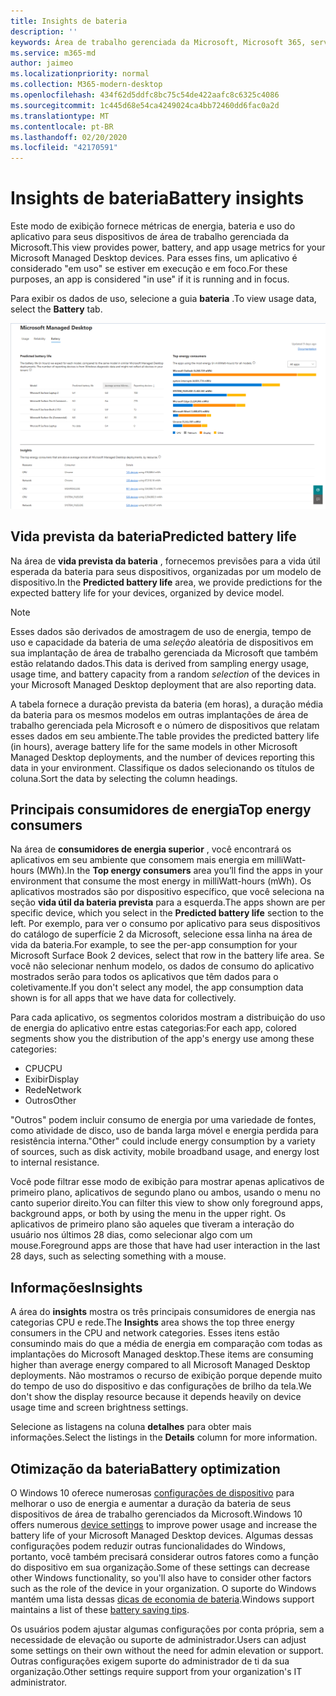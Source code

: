 ```yaml
---
title: Insights de bateria
description: ''
keywords: Área de trabalho gerenciada da Microsoft, Microsoft 365, serviço, documentação
ms.service: m365-md
author: jaimeo
ms.localizationpriority: normal
ms.collection: M365-modern-desktop
ms.openlocfilehash: 434f62d5ddfc8bc75c54de422aafc8c6325c4086
ms.sourcegitcommit: 1c445d68e54ca4249024ca4bb72460dd6fac0a2d
ms.translationtype: MT
ms.contentlocale: pt-BR
ms.lasthandoff: 02/20/2020
ms.locfileid: "42170591"
---
```

# <a name="battery-insights"></a><span data-ttu-id="6084b-103">Insights de bateria</span><span class="sxs-lookup"><span data-stu-id="6084b-103">Battery insights</span></span>
<span data-ttu-id="6084b-104">Este modo de exibição fornece métricas de energia, bateria e uso do aplicativo para seus dispositivos de área de trabalho gerenciada da Microsoft.</span><span class="sxs-lookup"><span data-stu-id="6084b-104">This view provides power, battery, and app usage metrics for your Microsoft Managed Desktop devices.</span></span> <span data-ttu-id="6084b-105">Para esses fins, um aplicativo é considerado "em uso" se estiver em execução e em foco.</span><span class="sxs-lookup"><span data-stu-id="6084b-105">For these purposes, an app is considered "in use" if it is running and in focus.</span></span>

<span data-ttu-id="6084b-106">Para exibir os dados de uso, selecione a guia **bateria** .</span><span class="sxs-lookup"><span data-stu-id="6084b-106">To view usage data, select the **Battery** tab.</span></span>

![Painel da bateria: vida prevista da bateria por modelo de dispositivo no canto superior esquerdo, os principais consumidores de energia (por aplicativo) na parte superior direita, a tabela insights na parte inferior.](../../media/insights_battery.png)

## <a name="predicted-battery-life"></a><span data-ttu-id="6084b-109">Vida prevista da bateria</span><span class="sxs-lookup"><span data-stu-id="6084b-109">Predicted battery life</span></span>

<span data-ttu-id="6084b-110">Na área de **vida prevista da bateria** , fornecemos previsões para a vida útil esperada da bateria para seus dispositivos, organizadas por um modelo de dispositivo.</span><span class="sxs-lookup"><span data-stu-id="6084b-110">In the **Predicted battery life** area, we provide predictions for the expected battery life for your devices, organized by device model.</span></span>

> [!NOTE]
> <span data-ttu-id="6084b-111">Esses dados são derivados de amostragem de uso de energia, tempo de uso e capacidade da bateria de uma <em>seleção</em> aleatória de dispositivos em sua implantação de área de trabalho gerenciada da Microsoft que também estão relatando dados.</span><span class="sxs-lookup"><span data-stu-id="6084b-111">This data is derived from sampling energy usage, usage time, and battery capacity from a random <em>selection</em> of the devices in your Microsoft Managed Desktop deployment that are also reporting data.</span></span>

<span data-ttu-id="6084b-112">A tabela fornece a duração prevista da bateria (em horas), a duração média da bateria para os mesmos modelos em outras implantações de área de trabalho gerenciada pela Microsoft e o número de dispositivos que relatam esses dados em seu ambiente.</span><span class="sxs-lookup"><span data-stu-id="6084b-112">The table provides the predicted battery life (in hours), average battery life for the same models in other Microsoft Managed Desktop deployments, and the number of devices reporting this data in your environment.</span></span> <span data-ttu-id="6084b-113">Classifique os dados selecionando os títulos de coluna.</span><span class="sxs-lookup"><span data-stu-id="6084b-113">Sort the data by selecting the column headings.</span></span>



## <a name="top-energy-consumers"></a><span data-ttu-id="6084b-114">Principais consumidores de energia</span><span class="sxs-lookup"><span data-stu-id="6084b-114">Top energy consumers</span></span>

<span data-ttu-id="6084b-115">Na área de **consumidores de energia superior** , você encontrará os aplicativos em seu ambiente que consomem mais energia em milliWatt-hours (MWh).</span><span class="sxs-lookup"><span data-stu-id="6084b-115">In the **Top energy consumers** area you’ll find the apps in your environment that consume the most energy in milliWatt-hours (mWh).</span></span> <span data-ttu-id="6084b-116">Os aplicativos mostrados são por dispositivo específico, que você seleciona na seção **vida útil da bateria prevista** para a esquerda.</span><span class="sxs-lookup"><span data-stu-id="6084b-116">The apps shown are per specific device, which you select in the **Predicted battery life** section to the left.</span></span> <span data-ttu-id="6084b-117">Por exemplo, para ver o consumo por aplicativo para seus dispositivos do catálogo de superfície 2 da Microsoft, selecione essa linha na área de vida da bateria.</span><span class="sxs-lookup"><span data-stu-id="6084b-117">For example, to see the per-app consumption for your Microsoft Surface Book 2 devices, select that row in the battery life area.</span></span> <span data-ttu-id="6084b-118">Se você não selecionar nenhum modelo, os dados de consumo do aplicativo mostrados serão para todos os aplicativos que têm dados para o coletivamente.</span><span class="sxs-lookup"><span data-stu-id="6084b-118">If you don't select any model, the app consumption data shown is for all apps that we have data for collectively.</span></span>

 <span data-ttu-id="6084b-119">Para cada aplicativo, os segmentos coloridos mostram a distribuição do uso de energia do aplicativo entre estas categorias:</span><span class="sxs-lookup"><span data-stu-id="6084b-119">For each app, colored segments show you the distribution of the app's energy use among these categories:</span></span>

- <span data-ttu-id="6084b-120">CPU</span><span class="sxs-lookup"><span data-stu-id="6084b-120">CPU</span></span>
- <span data-ttu-id="6084b-121">Exibir</span><span class="sxs-lookup"><span data-stu-id="6084b-121">Display</span></span>
- <span data-ttu-id="6084b-122">Rede</span><span class="sxs-lookup"><span data-stu-id="6084b-122">Network</span></span>
- <span data-ttu-id="6084b-123">Outros</span><span class="sxs-lookup"><span data-stu-id="6084b-123">Other</span></span>

<span data-ttu-id="6084b-124">"Outros" podem incluir consumo de energia por uma variedade de fontes, como atividade de disco, uso de banda larga móvel e energia perdida para resistência interna.</span><span class="sxs-lookup"><span data-stu-id="6084b-124">"Other" could include energy consumption by a variety of sources, such as disk activity, mobile broadband usage, and energy lost to internal resistance.</span></span> 

<span data-ttu-id="6084b-125">Você pode filtrar esse modo de exibição para mostrar apenas aplicativos de primeiro plano, aplicativos de segundo plano ou ambos, usando o menu no canto superior direito.</span><span class="sxs-lookup"><span data-stu-id="6084b-125">You can filter this view to show only foreground apps, background apps, or both by using the menu in the upper right.</span></span> <span data-ttu-id="6084b-126">Os aplicativos de primeiro plano são aqueles que tiveram a interação do usuário nos últimos 28 dias, como selecionar algo com um mouse.</span><span class="sxs-lookup"><span data-stu-id="6084b-126">Foreground apps are those that have had user interaction in the last 28 days, such as selecting something with a mouse.</span></span>

## <a name="insights"></a><span data-ttu-id="6084b-127">Informações</span><span class="sxs-lookup"><span data-stu-id="6084b-127">Insights</span></span>

<span data-ttu-id="6084b-128">A área do **insights** mostra os três principais consumidores de energia nas categorias CPU e rede.</span><span class="sxs-lookup"><span data-stu-id="6084b-128">The **Insights** area shows the top three energy consumers in the CPU and network categories.</span></span> <span data-ttu-id="6084b-129">Esses itens estão consumindo mais do que a média de energia em comparação com todas as implantações do Microsoft Managed desktop.</span><span class="sxs-lookup"><span data-stu-id="6084b-129">These items are consuming higher than average energy compared to all Microsoft Managed Desktop deployments.</span></span> <span data-ttu-id="6084b-130">Não mostramos o recurso de exibição porque depende muito do tempo de uso do dispositivo e das configurações de brilho da tela.</span><span class="sxs-lookup"><span data-stu-id="6084b-130">We don't show the display resource because it depends heavily on device usage time and screen brightness settings.</span></span> 

<span data-ttu-id="6084b-131">Selecione as listagens na coluna **detalhes** para obter mais informações.</span><span class="sxs-lookup"><span data-stu-id="6084b-131">Select the listings in the **Details** column for more information.</span></span>

## <a name="battery-optimization"></a><span data-ttu-id="6084b-132">Otimização da bateria</span><span class="sxs-lookup"><span data-stu-id="6084b-132">Battery optimization</span></span>

<span data-ttu-id="6084b-133">O Windows 10 oferece numerosas [configurações de dispositivo](https://support.microsoft.com/help/20443/windows-10-battery-saving-tips) para melhorar o uso de energia e aumentar a duração da bateria de seus dispositivos de área de trabalho gerenciados da Microsoft.</span><span class="sxs-lookup"><span data-stu-id="6084b-133">Windows 10 offers numerous [device settings](https://support.microsoft.com/help/20443/windows-10-battery-saving-tips) to improve power usage and increase the battery life of your Microsoft Managed Desktop devices.</span></span> <span data-ttu-id="6084b-134">Algumas dessas configurações podem reduzir outras funcionalidades do Windows, portanto, você também precisará considerar outros fatores como a função do dispositivo em sua organização.</span><span class="sxs-lookup"><span data-stu-id="6084b-134">Some of these settings can decrease other Windows functionality, so you'll also have to consider other factors such as the role of the device in your organization.</span></span> <span data-ttu-id="6084b-135">O suporte do Windows mantém uma lista dessas [dicas de economia de bateria](https://support.microsoft.com/help/20443/windows-10-battery-saving-tips).</span><span class="sxs-lookup"><span data-stu-id="6084b-135">Windows support maintains a list of these [battery saving tips](https://support.microsoft.com/help/20443/windows-10-battery-saving-tips).</span></span>

<span data-ttu-id="6084b-136">Os usuários podem ajustar algumas configurações por conta própria, sem a necessidade de elevação ou suporte de administrador.</span><span class="sxs-lookup"><span data-stu-id="6084b-136">Users can adjust some settings on their own without the need for admin elevation or support.</span></span> <span data-ttu-id="6084b-137">Outras configurações exigem suporte do administrador de ti da sua organização.</span><span class="sxs-lookup"><span data-stu-id="6084b-137">Other settings require support from your organization's IT administrator.</span></span>
